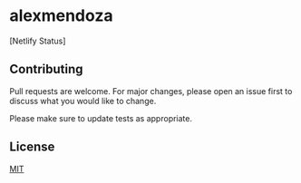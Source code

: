 # alexmendoza

[Netlify Status]

## Contributing

Pull requests are welcome. For major changes, please open an issue first
to discuss what you would like to change.

Please make sure to update tests as appropriate.

## License

[MIT](/LICENSE)
